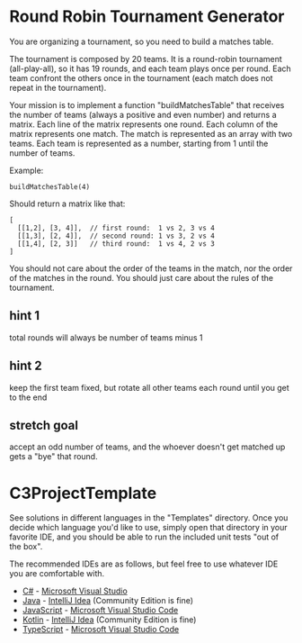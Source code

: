 # Round Robin Tournament Generator
You are organizing a tournament, so you need to build a matches table.

The tournament is composed by 20 teams. It is a round-robin tournament (all-play-all), so it has 19 rounds, and each team plays once per round. Each team confront the others once in the tournament (each match does not repeat in the tournament).

Your mission is to implement a function "buildMatchesTable" that receives the number of teams (always a positive and even number) and returns a matrix. Each line of the matrix represents one round. Each column of the matrix represents one match. The match is represented as an array with two teams. Each team is represented as a number, starting from 1 until the number of teams.

Example:

```
buildMatchesTable(4)
```

Should return a matrix like that:

```
[
  [[1,2], [3, 4]],  // first round:  1 vs 2, 3 vs 4
  [[1,3], [2, 4]],  // second round: 1 vs 3, 2 vs 4
  [[1,4], [2, 3]]   // third round:  1 vs 4, 2 vs 3
]
```

You should not care about the order of the teams in the match, nor the order of the matches in the round. You should just care about the rules of the tournament.

## hint 1
total rounds will always be number of teams minus 1

## hint 2
keep the first team fixed, but rotate all other teams each round until you get to the end

## stretch goal
accept an odd number of teams, and the whoever doesn't get matched up gets a "bye" that round.

# C3ProjectTemplate

See solutions in different languages in the "Templates" directory. Once you decide which language you'd like to use,
simply open that directory in your favorite IDE, and you should be able to run the included unit tests "out of the box".

The recommended IDEs are as follows, but feel free to use whatever IDE you are comfortable with.

-   [C#](Templates/C#) - [Microsoft Visual Studio](https://visualstudio.microsoft.com/vs/community/)
-   [Java](Templates/Java) - [IntelliJ Idea](https://www.jetbrains.com/idea/download) (Community Edition is fine)
-   [JavaScript](Templates/JavaScript) - [Microsoft Visual Studio Code](https://code.visualstudio.com/)
-   [Kotlin](Templates/Kotlin) - [IntelliJ Idea](https://www.jetbrains.com/idea/download) (Community Edition is fine)
-   [TypeScript](Templates/TypeScript) - [Microsoft Visual Studio Code](https://code.visualstudio.com/)
